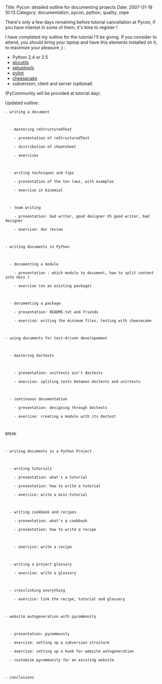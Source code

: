 Title: Pycon: detailed outline for documenting projects
Date: 2007-01-18 10:13
Category: documentation, pycon, python, quality, zope

There's only a few days remaining before tutorial cancellation at Pycon,
if you have interest in some of them, it's time to register !   
  
I have completed my outline for the tutorial I'll be giving. If you
consider to attend, you should bring your laptop and have this elements
installed on it, to maximize your pleasure ;) :   
-   Python 2.4 or 2.5
-   [docutils][]
-   [setuptools][]
-   [pylint][]
-   [cheesecake][]
-   subversion, client and server (optional)

  
(PyCommunity will be provided at tutorial day).   
  
Updated outline:   

    - writing a document



      - mastering reStructuredText

        - presentation of reStructuredText

        - distribution of cheatsheet

        - exercises



      - writing techniques and tips

        - presentation of the ten laws, with examples

        - exercise in binomial



      - team writing

        - presentation: bad writer, good designer VS good writer, bad designer

        - exercise: doc review



    - writing documents in Python



      - documenting a module

        - presentation : which module to document, how to split content into docs ?

        - exercise (on an existing package)



      - documenting a package

        - presentation: README.txt and friends

        - exercise: writing the minimum files, testing with cheesecake



    - using documents for test-driven developement



      - mastering doctests



        - presentation: unittests ain't doctests

        - exercise: spliting tests between doctests and unittests



      - continuous documentation

        - presentation: designing through doctests

        - exercise: creating a module with its doctest



    BREAK



    - writing documents in a Python Project



      - writing tutorials

        - presentation: what's a tutorial

        - presentation: how to write a tutorial

        - exercice: write a mini-tutorial



      - writing cookbook and recipes

        - presentation: what's a cookbook

        - presentation: how to write a recipe



        - exercice: write a recipe



      - writing a project glossary

        - exercise: write a glossary



      - crosslinking everything

        - exercice: link the recipe, tutorial and glossary



    - website autogeneration with pycommunity   



      - presentation: pycommunity

      - exercise: setting up a subversion structure

      - exercise: setting up a hook for website autogeneration

      - customize pycommunity for an existing website



    - conclusions

  [docutils]: http://docutils.sourceforge.net
  [setuptools]: http://peak.telecommunity.com/DevCenter/setuptools
  [pylint]: www.logilab.org/857
  [cheesecake]: http://pycheesecake.org/
